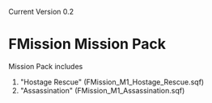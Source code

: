 Current Version 0.2

FMission Mission Pack
=============================================

Mission Pack includes

1. "Hostage Rescue" (FMission_M1_Hostage_Rescue.sqf)
2. "Assassination" (FMission_M1_Assassination.sqf)
